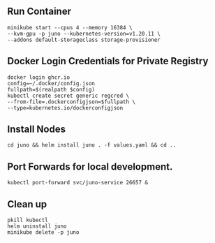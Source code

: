 
## Run Container

```
minikube start --cpus 4 --memory 16384 \
--kvm-gpu -p juno --kubernetes-version=v1.20.11 \
--addons default-storageclass storage-provisioner
```

## Docker Login Credentials for Private Registry
```
docker login ghcr.io
config=~/.docker/config.json
fullpath=$(realpath $config)
kubectl create secret generic regcred \
--from-file=.dockerconfigjson=$fullpath \
--type=kubernetes.io/dockerconfigjson
```

## Install Nodes
```
cd juno && helm install juno . -f values.yaml && cd ..
```

## Port Forwards for local development.
```
kubectl port-forward svc/juno-service 26657 &
```


## Clean up

```
pkill kubectl
helm uninstall juno
minikube delete -p juno
```
